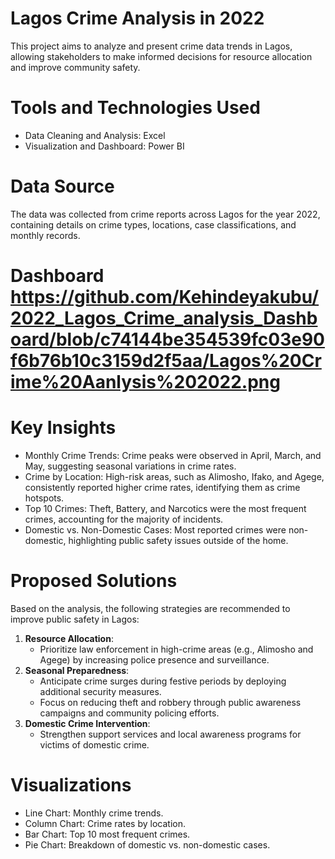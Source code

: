 # Lagos Crime Analysis in 2022 
This project aims to analyze and present crime data trends in Lagos, allowing stakeholders to make informed decisions for resource allocation and improve community safety.
# Tools and Technologies Used
- Data Cleaning and Analysis: Excel
- Visualization and Dashboard: Power BI
# Data Source
The data was collected from crime reports across Lagos for the year 2022, containing details on crime types, locations, case classifications, and monthly records.
# Dashboard <https://github.com/Kehindeyakubu/2022_Lagos_Crime_analysis_Dashboard/blob/c74144be354539fc03e90f6b76b10c3159d2f5aa/Lagos%20Crime%20Aanlysis%202022.png>
# Key Insights
- Monthly Crime Trends: Crime peaks were observed in April, March, and May, suggesting seasonal variations in crime rates.
- Crime by Location: High-risk areas, such as Alimosho, Ifako, and Agege, consistently reported higher crime rates, identifying them as crime hotspots.
- Top 10 Crimes: Theft, Battery, and Narcotics were the most frequent crimes, accounting for the majority of incidents.
- Domestic vs. Non-Domestic Cases: Most reported crimes were non-domestic, highlighting public safety issues outside of the home.

# Proposed Solutions
Based on the analysis, the following strategies are recommended to improve public safety in Lagos:
1. **Resource Allocation**:
    - Prioritize law enforcement in high-crime areas (e.g., Alimosho and Agege) by increasing police presence and surveillance.
2. **Seasonal Preparedness**:
    - Anticipate crime surges during festive periods by deploying additional security measures.
    - Focus on reducing theft and robbery through public awareness campaigns and community policing efforts.
3. **Domestic Crime Intervention**:
    - Strengthen support services and local awareness programs for victims of domestic crime.
# Visualizations
- Line Chart: Monthly crime trends.
- Column Chart: Crime rates by location.
- Bar Chart: Top 10 most frequent crimes.
- Pie Chart: Breakdown of domestic vs. non-domestic cases.

